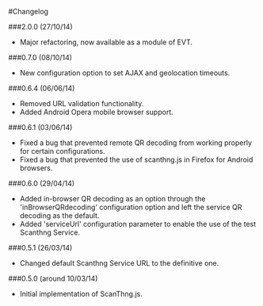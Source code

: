 #Changelog

###2.0.0 (27/10/14)
* Major refactoring, now available as a module of EVT.


###0.7.0 (08/10/14)
* New configuration option to set AJAX and geolocation timeouts.


###0.6.4 (06/06/14)
* Removed URL validation functionality.
* Added Android Opera mobile browser support.


###0.6.1 (03/06/14)
* Fixed a bug that prevented remote QR decoding from working properly for certain configurations.
* Fixed a bug that prevented the use of scanthng.js in Firefox for Android browsers.


###0.6.0 (29/04/14)
* Added in-browser QR decoding as an option through the 'inBrowserQRdecoding' configuration option and left the service QR decoding as the default.
* Added 'serviceUrl' configuration parameter to enable the use of the test Scanthng Service.


###0.5.1 (26/03/14)
* Changed default Scanthng Service URL to the definitive one.


###0.5.0 (around 10/03/14)
* Initial implementation of ScanThng.js.
